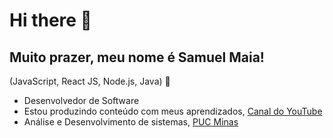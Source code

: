 # Hi there 👋

## Muito prazer, meu nome é Samuel Maia!

(JavaScript, React JS, Node.js, Java) 🚀

- Desenvolvedor de Software
- Estou produzindo conteúdo com meus aprendizados, [Canal do YouTube](https://www.youtube.com/channel/UCYYxEKo1714QZ8UkmkKE89w)
- Análise e Desenvolvimento de sistemas, [PUC Minas](https://www.pucminas.br/destaques/Paginas/default.aspx)
